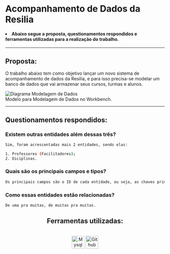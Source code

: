 <h1> Acompanhamento de Dados da Resilia </h1>
<h4><li> Abaixo segue a proposta, questionamentos respondidos e ferramentas utilizadas para a realização do trabalho.</li></h4>
<hr>
 <h2> Proposta:</h2>
<p>
O trabalho abaixo tem como objetivo lançar um novo sistema de
acompanhamento de dados da Resilia, e para isso precisa-se modelar um
banco de dados que vai armazenar seus cursos, turmas e alunos.


![Diagrama Modelagem de Dados](https://user-images.githubusercontent.com/112362301/208192321-f2f84873-7de1-4e64-baab-b52a4a4f60f2.png)
<br>
 Modelo para Modelagem de Dados no Workbench.
 <br>
 <hr>
 <h2> Questionamentos respondidos:</h2>
 
 <h3> Existem outras entidades além dessas três? </h3>

```sh
Sim, foram acrescentadas mais 2 entidades, sendo elas:

1. Professores (Facilitadores);
2. Diciplinas.


```

<h3> Quais são os principais campos e tipos? </h3>

```sh
Os principais campos são o ID de cada entidade, ou seja, as chaves primárias. Esse campos, em sua totalidade, são INT, pois precisam ser incrementados, como por exemplo a quantidade.

```

<h3> Como essas entidades estão relacionadas? </h3>

```sh
De uma pra muitas, de muitas pra muitas.

```
<div align='center'>

## Ferramentas utilizadas:

</div>


 <div style="display: inline_block" align = "center"><br>

  <img align="center" alt="Mysql" height="40" width="40" src="https://e7.pngegg.com/pngimages/747/798/png-clipart-mysql-mysql.png" />
  <img align="center" alt="Github" height="40" width="40" src="https://icones.pro/wp-content/uploads/2021/06/symbole-github-violet.png" />
        
</div>
